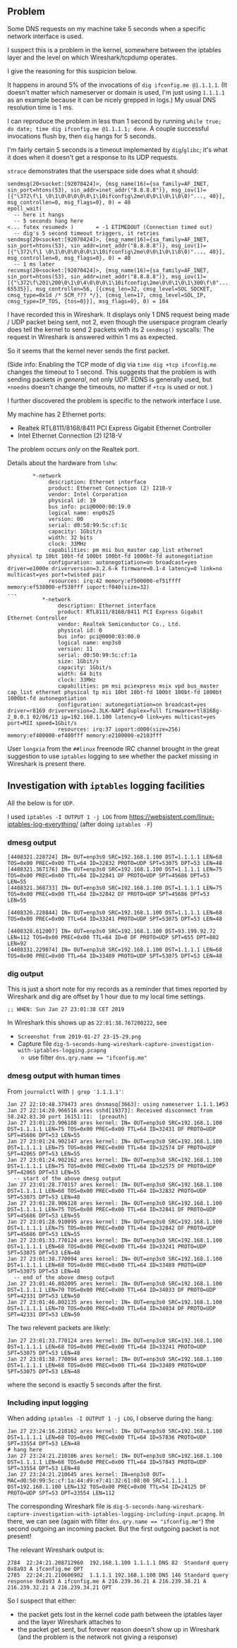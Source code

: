 ## Problem

Some DNS requests on my machine take 5 seconds when a specific network interface is used.

I suspect this is a problem in the kernel, somewhere between the iptables layer and the level on which Wireshark/tcpdump operates.

I give the reasoning for this suspicion below.

It happens in around 5% of the invocations of `dig ifconfig.me @1.1.1.1`.
(It doesn't matter which nameserver or domain is used, I'm just using `1.1.1.1` as an example because it can be nicely grepped in logs.)
My usual DNS resolution time is 1 ms.

I can reproduce the problem in less than 1 second by running `while true; do date; time dig ifconfig.me @1.1.1.1; done`.
A couple successful invocations flush by, then `dig` hangs for 5 seconds.

I'm fairly certain 5 seconds is a timeout implemented by `dig`/`glibc`; it's what it does when it doesn't get a response to its UDP requests.

`strace` demonstrates that the userspace side does what it should:

```
sendmsg(20<socket:[92070424]>, {msg_name(16)={sa_family=AF_INET, sin_port=htons(53), sin_addr=inet_addr("8.8.8.8")}, msg_iov(1)=[{"\372\f\1 \0\1\0\0\0\0\0\1\10ifconfig\2me\0\0\1\0\1\0\0)"..., 40}], msg_controllen=0, msg_flags=0}, 0) = 40
epoll_wait(
  -- here it hangs
  -- 5 seconds hang here
<... futex resumed> )       = -1 ETIMEDOUT (Connection timed out)
  -- dig's 5 second timeout triggers, it retries
sendmsg(20<socket:[92070424]>, {msg_name(16)={sa_family=AF_INET, sin_port=htons(53), sin_addr=inet_addr("8.8.8.8")}, msg_iov(1)=[{"\372\f\1 \0\1\0\0\0\0\0\1\10ifconfig\2me\0\0\1\0\1\0\0)"..., 40}], msg_controllen=0, msg_flags=0}, 0) = 40
  -- 1 ms later
recvmsg(20<socket:[92070424]>, {msg_name(16)={sa_family=AF_INET, sin_port=htons(53), sin_addr=inet_addr("8.8.8.8")}, msg_iov(1)=[{"\372\f\201\200\0\1\0\4\0\0\0\1\10ifconfig\2me\0\0\1\0\1\300\f\0"..., 65535}], msg_controllen=56, [{cmsg_len=32, cmsg_level=SOL_SOCKET, cmsg_type=0x1d /* SCM_??? */}, {cmsg_len=17, cmsg_level=SOL_IP, cmsg_type=IP_TOS, {tos=0}}], msg_flags=0}, 0) = 104
```

I have recorded this in Wireshark.
It displays only 1 DNS request being made / UDP packet being sent, not 2, even though the userspace program clearly does tell the kernel to send 2 packets with its 2 `sendmsg()` syscalls:
The request in Wireshark is answered within 1 ms as expected.

So it seems that the kernel never sends the first packet.

(Side info:
Enabling the TCP mode of dig via `time dig +tcp ifconfig.me` changes the timeout to 1 second.
This suggests that the problem is with sending packets _in general_, not only UDP.
EDNS is generally used, but `+noedns` doesn't change the timeouts, no matter if `+tcp` is used or not.
)

I further discovered the problem is specific to the network interface I use.

My machine has 2 Ethernet ports:

* Realtek RTL8111/8168/8411 PCI Express Gigabit Ethernet Controller
* Intel Ethernet Connection (2) I218-V

The problem occurs _only_ on the Realtek port.

Details about the hardware from `lshw`:

```
        *-network
             description: Ethernet interface
             product: Ethernet Connection (2) I218-V
             vendor: Intel Corporation
             physical id: 19
             bus info: pci@0000:00:19.0
             logical name: enp0s25
             version: 00
             serial: d0:50:99:5c:cf:1c
             capacity: 1Gbit/s
             width: 32 bits
             clock: 33MHz
             capabilities: pm msi bus_master cap_list ethernet physical tp 10bt 10bt-fd 100bt 100bt-fd 1000bt-fd autonegotiation
             configuration: autonegotiation=on broadcast=yes driver=e1000e driverversion=3.2.6-k firmware=0.1-4 latency=0 link=no multicast=yes port=twisted pair
             resources: irq:42 memory:ef500000-ef51ffff memory:ef538000-ef538fff ioport:f040(size=32)
...
           *-network
                description: Ethernet interface
                product: RTL8111/8168/8411 PCI Express Gigabit Ethernet Controller
                vendor: Realtek Semiconductor Co., Ltd.
                physical id: 0
                bus info: pci@0000:03:00.0
                logical name: enp3s0
                version: 11
                serial: d0:50:99:5c:cf:1a
                size: 1Gbit/s
                capacity: 1Gbit/s
                width: 64 bits
                clock: 33MHz
                capabilities: pm msi pciexpress msix vpd bus_master cap_list ethernet physical tp mii 10bt 10bt-fd 100bt 100bt-fd 1000bt 1000bt-fd autonegotiation
                configuration: autonegotiation=on broadcast=yes driver=r8169 driverversion=2.3LK-NAPI duplex=full firmware=rtl8168g-2_0.0.1 02/06/13 ip=192.168.1.100 latency=0 link=yes multicast=yes port=MII speed=1Gbit/s
                resources: irq:37 ioport:d000(size=256) memory:ef400000-ef400fff memory:e2100000-e2103fff
```

User `longxia` from the `##linux` freenode IRC channel brought in the great suggestion to use `iptables` logging to see whether the packet missing in Wireshark is present there.

## Investigation with `iptables` logging facilities

All the below is for `UDP`.

I used `iptables -I OUTPUT 1 -j LOG` from https://websistent.com/linux-iptables-log-everything/ (after doing `iptables -F`)

### dmesg output

```
[4408321.228724] IN= OUT=enp3s0 SRC=192.168.1.100 DST=1.1.1.1 LEN=68 TOS=0x00 PREC=0x00 TTL=64 ID=32832 PROTO=UDP SPT=53075 DPT=53 LEN=48
[4408321.367176] IN= OUT=enp3s0 SRC=192.168.1.100 DST=1.1.1.1 LEN=75 TOS=0x00 PREC=0x00 TTL=64 ID=32841 DF PROTO=UDP SPT=45686 DPT=53 LEN=55
[4408321.368733] IN= OUT=enp3s0 SRC=192.168.1.100 DST=1.1.1.1 LEN=75 TOS=0x00 PREC=0x00 TTL=64 ID=32842 DF PROTO=UDP SPT=45686 DPT=53 LEN=55

[4408326.228844] IN= OUT=enp3s0 SRC=192.168.1.100 DST=1.1.1.1 LEN=68 TOS=0x00 PREC=0x00 TTL=64 ID=33241 PROTO=UDP SPT=53075 DPT=53 LEN=48

[4408328.612007] IN= OUT=enp3s0 SRC=192.168.1.100 DST=93.199.92.72 LEN=112 TOS=0x00 PREC=0x00 TTL=64 ID=0 DF PROTO=UDP SPT=655 DPT=802 LEN=92
[4408331.229074] IN= OUT=enp3s0 SRC=192.168.1.100 DST=1.1.1.1 LEN=68 TOS=0x00 PREC=0x00 TTL=64 ID=33489 PROTO=UDP SPT=53075 DPT=53 LEN=48
```

### dig output

This is just a short note for my records as a reminder that times reported by Wireshark and dig are offset by 1 hour due to my local time settings.

```
;; WHEN: Sun Jan 27 23:01:38 CET 2019
```

In Wireshark this shows up as `22:01:38.767200222`, see

* `Screenshot from 2019-01-27 23-15-29.png`
* Capture file `dig-5-seconds-hang-wireshark-capture-investigation-with-iptables-logging.pcapng`
  * use filter `dns.qry.name == "ifconfig.me"`

### dmesg output with human times

From `journalctl` with `| grep '1.1.1.1'`:

```
Jan 27 22:10:48.379473 ares dnsmasq[3663]: using nameserver 1.1.1.1#53
Jan 27 22:14:20.966516 ares sshd[19373]: Received disconnect from 58.242.83.30 port 16151:11:  [preauth]
Jan 27 23:01:23.906108 ares kernel: IN= OUT=enp3s0 SRC=192.168.1.100 DST=1.1.1.1 LEN=75 TOS=0x00 PREC=0x00 TTL=64 ID=32431 DF PROTO=UDP SPT=45686 DPT=53 LEN=55
Jan 27 23:01:24.902147 ares kernel: IN= OUT=enp3s0 SRC=192.168.1.100 DST=1.1.1.1 LEN=75 TOS=0x00 PREC=0x00 TTL=64 ID=32574 DF PROTO=UDP SPT=42065 DPT=53 LEN=55
Jan 27 23:01:24.902162 ares kernel: IN= OUT=enp3s0 SRC=192.168.1.100 DST=1.1.1.1 LEN=75 TOS=0x00 PREC=0x00 TTL=64 ID=32575 DF PROTO=UDP SPT=42065 DPT=53 LEN=55
  -- start of the above dmesg output
Jan 27 23:01:28.770157 ares kernel: IN= OUT=enp3s0 SRC=192.168.1.100 DST=1.1.1.1 LEN=68 TOS=0x00 PREC=0x00 TTL=64 ID=32832 PROTO=UDP SPT=53075 DPT=53 LEN=48
Jan 27 23:01:28.906128 ares kernel: IN= OUT=enp3s0 SRC=192.168.1.100 DST=1.1.1.1 LEN=75 TOS=0x00 PREC=0x00 TTL=64 ID=32841 DF PROTO=UDP SPT=45686 DPT=53 LEN=55
Jan 27 23:01:28.910095 ares kernel: IN= OUT=enp3s0 SRC=192.168.1.100 DST=1.1.1.1 LEN=75 TOS=0x00 PREC=0x00 TTL=64 ID=32842 DF PROTO=UDP SPT=45686 DPT=53 LEN=55
Jan 27 23:01:33.770124 ares kernel: IN= OUT=enp3s0 SRC=192.168.1.100 DST=1.1.1.1 LEN=68 TOS=0x00 PREC=0x00 TTL=64 ID=33241 PROTO=UDP SPT=53075 DPT=53 LEN=48
Jan 27 23:01:38.770094 ares kernel: IN= OUT=enp3s0 SRC=192.168.1.100 DST=1.1.1.1 LEN=68 TOS=0x00 PREC=0x00 TTL=64 ID=33489 PROTO=UDP SPT=53075 DPT=53 LEN=48
  -- end of the above dmesg output
Jan 27 23:01:46.802095 ares kernel: IN= OUT=enp3s0 SRC=192.168.1.100 DST=1.1.1.1 LEN=70 TOS=0x00 PREC=0x00 TTL=64 ID=34033 DF PROTO=UDP SPT=42331 DPT=53 LEN=50
Jan 27 23:01:46.802135 ares kernel: IN= OUT=enp3s0 SRC=192.168.1.100 DST=1.1.1.1 LEN=70 TOS=0x00 PREC=0x00 TTL=64 ID=34034 DF PROTO=UDP SPT=42331 DPT=53 LEN=50
```

The two relevent packets are likely:

```
Jan 27 23:01:33.770124 ares kernel: IN= OUT=enp3s0 SRC=192.168.1.100 DST=1.1.1.1 LEN=68 TOS=0x00 PREC=0x00 TTL=64 ID=33241 PROTO=UDP SPT=53075 DPT=53 LEN=48
Jan 27 23:01:38.770094 ares kernel: IN= OUT=enp3s0 SRC=192.168.1.100 DST=1.1.1.1 LEN=68 TOS=0x00 PREC=0x00 TTL=64 ID=33489 PROTO=UDP SPT=53075 DPT=53 LEN=48
```

where the second is exactly 5 seconds after the first.

### Including input logging

When adding `iptables -I OUTPUT 1 -j LOG`, I observe during the hang:

```
Jan 27 23:24:16.210162 ares kernel: IN= OUT=enp3s0 SRC=192.168.1.100 DST=1.1.1.1 LEN=68 TOS=0x00 PREC=0x00 TTL=64 ID=57836 PROTO=UDP SPT=33554 DPT=53 LEN=48
# hang here
Jan 27 23:24:21.210106 ares kernel: IN= OUT=enp3s0 SRC=192.168.1.100 DST=1.1.1.1 LEN=68 TOS=0x00 PREC=0x00 TTL=64 ID=57843 PROTO=UDP SPT=33554 DPT=53 LEN=48
Jan 27 23:24:21.210645 ares kernel: IN=enp3s0 OUT= MAC=d0:50:99:5c:cf:1a:44:d9:e7:41:32:61:08:00 SRC=1.1.1.1 DST=192.168.1.100 LEN=132 TOS=0x00 PREC=0x00 TTL=54 ID=24125 DF PROTO=UDP SPT=53 DPT=33554 LEN=112
```

The corresponding Wireshark file is `dig-5-seconds-hang-wireshark-capture-investigation-with-iptables-logging-including-input.pcapng`.
In there, we can see (again with filter `dns.qry.name == "ifconfig.me"`) the second outgoing an incoming packet.
But the first outgoing packet is not present!

The relevant Wireshark output is:

```
2784  22:24:21.208712960  192.168.1.100 1.1.1.1 DNS 82  Standard query 0x8a93 A ifconfig.me OPT
2785  22:24:21.210606902  1.1.1.1 192.168.1.100 DNS 146 Standard query response 0x8a93 A ifconfig.me A 216.239.36.21 A 216.239.38.21 A 216.239.32.21 A 216.239.34.21 OPT
```

So I suspect that either:

* the packet gets lost in the kernel code path between the iptables layer and the layer Wireshark attaches to
* the packet get sent, but forever reason doesn't show up in Wireshark (and the problem is the network not giving a response)
